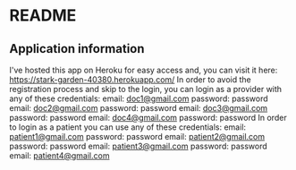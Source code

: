 # README

## Application information

I've hosted this app on Heroku for easy access and, you can visit it here: https://stark-garden-40380.herokuapp.com/
In order to avoid the registration process and skip to the login, you can login as a provider with any of these credentials:
email: doc1@gmail.com
password: password
email: doc2@gmail.com
password: password
email: doc3@gmail.com
password: password
email: doc4@gmail.com
password: password
In order to login as a patient you can use any of these credentials:
email: patient1@gmail.com
password: password
email: patient2@gmail.com
password: password
email: patient3@gmail.com
password: password
email: patient4@gmail.com

